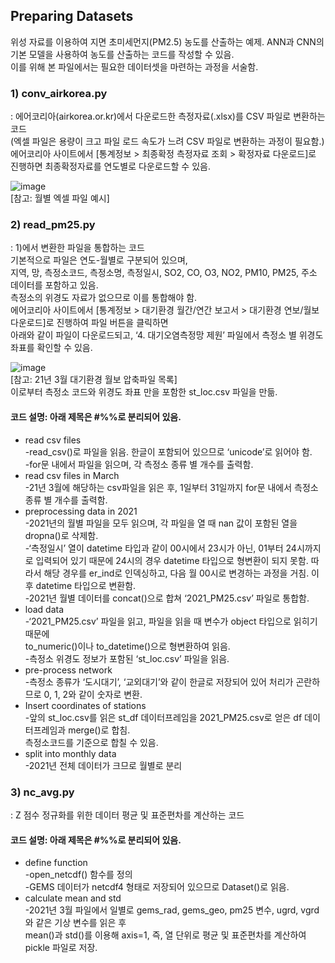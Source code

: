 ## Preparing Datasets
위성 자료를 이용하여 지면 초미세먼지(PM2.5) 농도를 산출하는 예제. ANN과 CNN의 기본 모델을 사용하여 농도를 산출하는 코드를 작성할 수 있음.  
이를 위해 본 파일에서는 필요한 데이터셋을 마련하는 과정을 서술함.

###	1) conv_airkorea.py
: 에어코리아(airkorea.or.kr)에서 다운로드한 측정자료(.xlsx)를 CSV 파일로 변환하는 코드  
(엑셀 파일은 용량이 크고 파일 로드 속도가 느려 CSV 파일로 변환하는 과정이 필요함.)   
에어코리아 사이트에서 [통계정보 > 최종확정 측정자료 조회 > 확정자료 다운로드]로 진행하면 최종확정자료를 연도별로 다운로드할 수 있음.

![image](https://user-images.githubusercontent.com/58411517/178409258-d4bc624a-cdd3-4baa-9e1e-225e38a31b4c.png)  
[참고: 월별 엑셀 파일 예시]

### 2) read_pm25.py
: 1)에서 변환한 파일을 통합하는 코드  
기본적으로 파일은 연도-월별로 구분되어 있으며,  
지역, 망, 측정소코드, 측정소명, 측정일시, SO2, CO, O3, NO2, PM10, PM25, 주소 데이터를 포함하고 있음.   
측정소의 위경도 자료가 없으므로 이를 통합해야 함.   
에어코리아 사이트에서 [통계정보 > 대기환경 월간/연간 보고서 > 대기환경 연보/월보 다운로드]로 진행하여 파일 버튼을 클릭하면  
아래와 같이 파일이 다운로드되고, ‘4. 대기오염측정망 제원’ 파일에서 측정소 별 위경도 좌표를 확인할 수 있음. 

![image](https://user-images.githubusercontent.com/58411517/178409567-8a55cd99-f03d-44eb-b54e-ae50499f8b36.png)  
[참고: 21년 3월 대기환경 월보 압축파일 목록]  
이로부터 측정소 코드와 위경도 좌표 만을 포함한 st_loc.csv 파일을 만듦.  

#### 코드 설명: 아래 제목은 #%%로 분리되어 있음.   
+	read csv files  
-read_csv()로 파일을 읽음. 한글이 포함되어 있으므로 ‘unicode’로 읽어야 함.   
-for문 내에서 파일을 읽으며, 각 측정소 종류 별 개수를 출력함.   
+	read csv files in March  
-21년 3월에 해당하는 csv파일을 읽은 후, 1일부터 31일까지 for문 내에서 측정소 종류 별 개수를 출력함.   
+	preprocessing data in 2021  
-2021년의 월별 파일을 모두 읽으며, 각 파일을 열 때 nan 값이 포함된 열을 dropna()로 삭제함.  
-‘측정일시’ 열이 datetime 타입과 같이 00시에서 23시가 아닌, 01부터 24시까지로 입력되어 있기 때문에 24시의 경우 datetime 타입으로     형변환이 되지 못함. 따라서 해당 경우를 er_ind로 인덱싱하고, 다음 월 00시로 변경하는 과정을 거침. 이후 datetime 타입으로 변환함.   
-2021년 월별 데이터를 concat()으로 합쳐 ‘2021_PM25.csv’ 파일로 통합함.    
+	load data   
-‘2021_PM25.csv’ 파일을 읽고, 파일을 읽을 때 변수가 object 타입으로 읽히기 때문에   
to_numeric()이나 to_datetime()으로 형변환하여 읽음.   
-측정소 위경도 정보가 포함된 ‘st_loc.csv’ 파일을 읽음.   
+	pre-process network  
-측정소 종류가 ‘도시대기’, ‘교외대기’와 같이 한글로 저장되어 있어 처리가 곤란하므로 0, 1, 2와 같이 숫자로 변환.  
+	Insert coordinates of stations  
-앞의 st_loc.csv를 읽은 st_df 데이터프레임을 2021_PM25.csv로 얻은 df 데이터프레임과 merge()로 합침.  
측정소코드를 기준으로 합칠 수 있음.   
+	split into monthly data  
-2021년 전체 데이터가 크므로 월별로 분리   

### 3) nc_avg.py
: Z 점수 정규화를 위한 데이터 평균 및 표준편차를 계산하는 코드 
#### 코드 설명: 아래 제목은 #%%로 분리되어 있음. 
+	define function  
-open_netcdf() 함수를 정의   
-GEMS 데이터가 netcdf4 형태로 저장되어 있으므로 Dataset()로 읽음.   
+	calculate mean and std  
-2021년 3월 파일에서 일별로 gems_rad, gems_geo, pm25 변수, ugrd, vgrd와 같은 기상 변수를 읽은 후   
mean()과 std()를 이용해 axis=1, 즉, 열 단위로 평균 및 표준편차를 계산하여 pickle 파일로 저장.   


